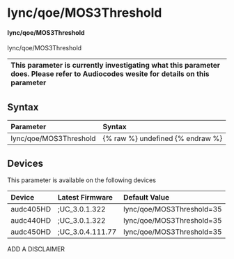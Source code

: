 ﻿---
description: lync/qoe/MOS3Threshold
search: false
---

# lync/qoe/MOS3Threshold

#### lync/qoe/MOS3Threshold

lync/qoe/MOS3Threshold


| This parameter is currently investigating what this parameter does. Please refer to Audiocodes wesite for details on this parameter | 
| :--- |

## Syntax
| Parameter | Syntax |
| :--- | :--- |
|lync/qoe/MOS3Threshold | {% raw %} undefined {% endraw %}|

## Devices
This parameter is available on the following devices

| Device | Latest Firmware | Default Value |
|:---|:---|:---|
| audc405HD | ;UC_3.0.1.322 | lync/qoe/MOS3Threshold=35 
| audc440HD | ;UC_3.0.1.322 | lync/qoe/MOS3Threshold=35 
| audc450HD | ;UC_3.0.4.111.77 | lync/qoe/MOS3Threshold=35 

ADD A DISCLAIMER
